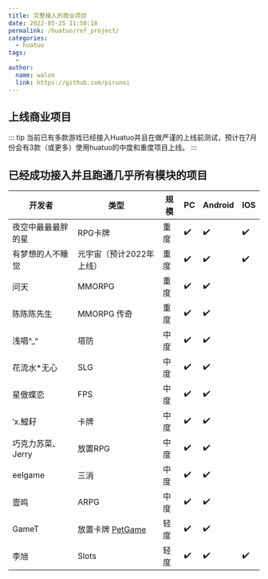 ```yaml
---
title: 完整接入的商业项目
date: 2022-05-25 11:50:18
permalink: /huatuo/ref_project/
categories:
  - huatuo
tags:
  - 
author: 
  name: walon
  link: https://github.com/pirunxi
---
```


## 上线商业项目

::: tip
当前已有多款游戏已经接入Huatuo并且在做严谨的上线前测试，预计在7月份会有3款（或更多）使用huatuo的中度和重度项目上线。
:::

## 已经成功接入并且跑通几乎所有模块的项目

| 开发者| 类型 |规模 | PC | Android | IOS|
| - |-|-| - | - | - |
|夜空中最最最胖的星| RPG卡牌| 重度 | :heavy_check_mark: | :heavy_check_mark: | :heavy_check_mark: |
|有梦想的人不睡觉| 元宇宙（预计2022年上线）| 重度| :heavy_check_mark: | :heavy_check_mark:| :heavy_check_mark: |
|问天 |MMORPG| 重度 | :heavy_check_mark: | :heavy_check_mark: |  |
|陈陈陈先生|MMORPG 传奇| 重度 | :heavy_check_mark: | :heavy_check_mark: |  |
|浅唱^_^| 塔防 | 中度 | :heavy_check_mark: | :heavy_check_mark: | |
| 花流水*无心 | SLG |中度| :heavy_check_mark: | :heavy_check_mark: | |
|星傲蝶恋| FPS | 中度 | :heavy_check_mark: | :heavy_check_mark: ||
|′х.鰉耔| 卡牌 | 中度 | :heavy_check_mark: | :heavy_check_mark: ||
|巧克力苏菜、 Jerry |放置RPG|中度|:heavy_check_mark: | :heavy_check_mark: ||
|eelgame| 三消| 中度| :heavy_check_mark: | :heavy_check_mark: ||
| 壹鸣| ARPG | 中度 | :heavy_check_mark: | :heavy_check_mark: ||
|GameT | 放置卡牌 [PetGame](https://www.bilibili.com/video/BV1wF411j7bT)|轻度| :heavy_check_mark: | :heavy_check_mark: ||
|李旭| Slots| 轻度 | :heavy_check_mark: | :heavy_check_mark: | :heavy_check_mark: |
